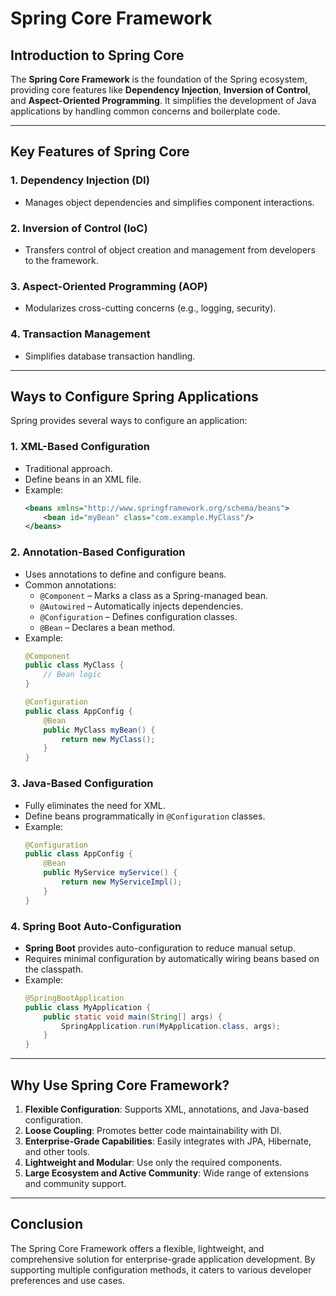 # Spring Core Framework

## Introduction to Spring Core

The **Spring Core Framework** is the foundation of the Spring ecosystem, providing core features like **Dependency Injection**, **Inversion of Control**, and **Aspect-Oriented Programming**. It simplifies the development of Java applications by handling common concerns and boilerplate code.

---

## Key Features of Spring Core

### 1. **Dependency Injection (DI)**
   - Manages object dependencies and simplifies component interactions.
   
### 2. **Inversion of Control (IoC)**
   - Transfers control of object creation and management from developers to the framework.

### 3. **Aspect-Oriented Programming (AOP)**
   - Modularizes cross-cutting concerns (e.g., logging, security).

### 4. **Transaction Management**
   - Simplifies database transaction handling.

---

## Ways to Configure Spring Applications

Spring provides several ways to configure an application:

### 1. **XML-Based Configuration**
   - Traditional approach.
   - Define beans in an XML file.
   - Example:
     ```xml
     <beans xmlns="http://www.springframework.org/schema/beans">
         <bean id="myBean" class="com.example.MyClass"/>
     </beans>
     ```

### 2. **Annotation-Based Configuration**
   - Uses annotations to define and configure beans.
   - Common annotations:
     - `@Component` – Marks a class as a Spring-managed bean.
     - `@Autowired` – Automatically injects dependencies.
     - `@Configuration` – Defines configuration classes.
     - `@Bean` – Declares a bean method.
   - Example:
     ```java
     @Component
     public class MyClass {
         // Bean logic
     }

     @Configuration
     public class AppConfig {
         @Bean
         public MyClass myBean() {
             return new MyClass();
         }
     }
     ```

### 3. **Java-Based Configuration**
   - Fully eliminates the need for XML.
   - Define beans programmatically in `@Configuration` classes.
   - Example:
     ```java
     @Configuration
     public class AppConfig {
         @Bean
         public MyService myService() {
             return new MyServiceImpl();
         }
     }
     ```

### 4. **Spring Boot Auto-Configuration**
   - **Spring Boot** provides auto-configuration to reduce manual setup.
   - Requires minimal configuration by automatically wiring beans based on the classpath.
   - Example:
     ```java
     @SpringBootApplication
     public class MyApplication {
         public static void main(String[] args) {
             SpringApplication.run(MyApplication.class, args);
         }
     }
     ```

---

## Why Use Spring Core Framework?

1. **Flexible Configuration**: Supports XML, annotations, and Java-based configuration.
2. **Loose Coupling**: Promotes better code maintainability with DI.
3. **Enterprise-Grade Capabilities**: Easily integrates with JPA, Hibernate, and other tools.
4. **Lightweight and Modular**: Use only the required components.
5. **Large Ecosystem and Active Community**: Wide range of extensions and community support.

---

## Conclusion

The Spring Core Framework offers a flexible, lightweight, and comprehensive solution for enterprise-grade application development. By supporting multiple configuration methods, it caters to various developer preferences and use cases.
